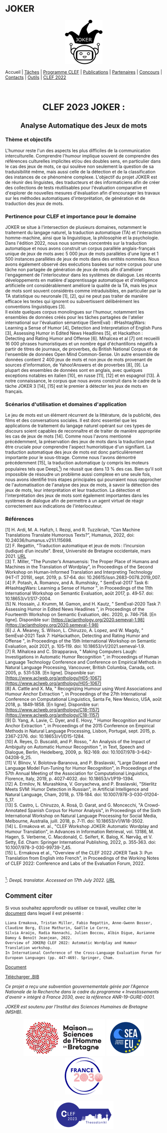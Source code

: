 
# JOKER
<p align="center">
  <img src="../img/joker.png" width="120" height="142">
</p>

 Accueil | [Tâches](https://www.joker-project.com/clef-2023/tasks) | [Programme CLEF](program) | [Publications](publications) | [Partenaires](partners) | [Concours](contest) | [Contacts](contact) | [Outils](tools) | [CLEF 2022](https://www.joker-project.com/clef-2022/EN/project)
<br>

<br>
  <h1 align="center">CLEF 2023 JOKER :</h1>
  <h2 align="center">Analyse Automatique des Jeux de mots</h2> 

### Thème et objectifs
L'humour reste l'un des aspects les plus difficiles de la communication interculturelle. Comprendre l'humour implique souvent de comprendre des références culturelles implicites et/ou des doubles sens, en particulier dans le cas des jeux de mots, ce qui soulève non seulement la question de sa traduisibilité même, mais aussi celle de la détection et de la classification des instances de ce phénomène complexe. L'objectif du projet JOKER est de réunir des linguistes, des traducteurs et des informaticiens afin de créer des collections de tests réutilisables pour l'évaluation comparative et d'explorer de nouvelles mesures d'évaluation afin d'encourager les travaux sur les méthodes automatiques d'interprétation, de génération et de traduction des jeux de mots. 

### Pertinence pour CLEF et importance pour le domaine
JOKER se situe à l'intersection de plusieurs domaines, notamment le traitement du langage naturel, la traduction automatique (TA) et l'interaction homme-machine, ainsi que la linguistique, la philosophie et la psychologie. Dans l'édition 2022, nous nous sommes concentrés sur la traduction automatique et nous avons construit un corpus parallèle anglais-français unique de jeux de mots avec 5 000 jeux de mots parallèles d'une ligne et 1 500 instances parallèles de jeux de mots dans des entités nommées. Nous avons également observé des exécutions basées sur notre corpus pour une tâche non partagée de génération de jeux de mots afin d'améliorer l'engagement de l'interlocuteur dans les systèmes de dialogue. Les récents développements en matière d'apprentissage automatique et d'intelligence artificielle ont considérablement amélioré la qualité de la TA, mais les jeux de mots sont souvent considérés comme intraduisibles, en particulier par la TA statistique ou neuronale [1], [2], qui ne peut pas traiter de manière efficace les textes qui ignorent ou subvertissent délibérément les conventions linguistiques [3].
<br>
Il existe quelques corpus monolingues sur l'humour, notamment les ensembles de données créés pour les tâches partagées de l'atelier international sur l'évaluation sémantique (SemEval) : #HashtagWars: Learning a Sense of Humor [4], Detection and Interpretation of English Puns [3], Assessing Humor in Edited News Headlines [5], et Hackathon : Detecting and Rating Humor and Offense [6].  Mihalcea et al [7] ont recueilli 16 000 phrases humoristiques et un nombre égal d'échantillons négatifs à partir de titres de journaux, de proverbes, du British National Corpus et de l'ensemble de données Open Mind Common-Sense. Un autre ensemble de données contient 2 400 jeux de mots et non jeux de mots provenant de sources d'information, de Yahoo!Answers et de proverbes [8], [9]. La plupart des ensembles de données sont en anglais, avec quelques exceptions notables en italien [10], en russe [11], [12] et en espagnol [13]. À notre connaissance, le corpus que nous avons construit dans le cadre de la tâche JOKER 3 [14], [15] est le premier à détecter les jeux de mots en français.


### Scénarios d'utilisation et domaines d'application
Le jeu de mots est un élément récurrent de la littérature, de la publicité, des films et des conversations sociales.  Il est donc essentiel que les applications de traitement du langage naturel opérant sur ces types de discours soient capables de reconnaître et de traiter de manière appropriée les cas de jeux de mots [14]. Comme nous l'avons mentionné précédemment, la préservation des jeux de mots dans la traduction peut être cruciale pour comprendre l'aspect humoristique d'un signifiant. La traduction automatique des jeux de mots est donc particulièrement importante pour le sous-titrage. Comme nous l'avons démontré précédemment [15], la traduction automatique (y compris les moteurs populaires tels que DeepL<a href="#note1" id="note1ref"><sup>1</sup></a>) ne réussit que dans 13 % des cas. Bien qu'il soit impossible de résoudre un problème aussi complexe en une seule fois, nous avons identifié trois étapes principales qui pourraient nous rapprocher de l'automatisation de l'analyse des jeux de mots, à savoir la détection des jeux de mots, leur interprétation et leur traduction. La détection et l'interprétation des jeux de mots sont également importantes dans les systèmes de dialogue afin de permettre à un agent virtuel de réagir correctement aux indications de l'interlocuteur. 
<br>

### Références
[1]	H. Ardi, M. A. Hafizh, I. Rezqi, and R. Tuzzikriah, “Can Machine Translations Translate Humorous Texts?”, Humanus, 2022, doi: 10.24036/humanus.v21i1.115698.<br>
[2]	F. Regattin, "Traduction automatique et jeux de mots : l’incursion (ludique) d’un inculte". Brest, Université de Bretagne occidentale, mars 2021. [URL](https://motsmachines.github.io/2021/en/submissions/Mots-Machines-2021_paper_5.pdf)<br>
[3]	T. Miller, "The Punster’s Amanuensis: The Proper Place of Humans and Machines in the Translation of Wordplay", in Proceedings of the Second Workshop on Human-Informed Translation and Interpreting Technology (HiT-IT 2019), sept. 2019, p. 57‑64. doi: 10.26615/issn.2683-0078.2019_007.<br>
[4]	P. Potash, A. Romanov, and A. Rumshisky, " SemEval-2017 Task 6: #HashtagWars: Learning a Sense of Humor ", in Proceedings of the 11th International Workshop on Semantic Evaluation, août 2017, p. 49‑57. doi: 10.18653/v1/S17-2004.<br>
[5]	N. Hossain, J. Krumm, M. Gamon, and H. Kautz, " SemEval-2020 Task 7: Assessing Humor in Edited News Headlines ", in Proceedings of the Fourteenth Workshop on Semantic Evaluation, déc. 2020, p. 746‑758. [En ligne]. Disponible sur: [https://aclanthology.org/2020.semeval-1.98](https://aclanthology.org/2020.semeval-1.98)<br>
[6]	J. A. Meaney, S. Wilson, L. Chiruzzo, A. Lopez, and W. Magdy, " SemEval-2021 Task 7: HaHackathon, Detecting and Rating Humor and Offense ", in Proceedings of the 15th International Workshop on Semantic Evaluation, août 2021, p. 105‑119. doi: 10.18653/v1/2021.semeval-1.9.<br>
[7]	R. Mihalcea and C. Strapparava, " Making Computers Laugh: Investigations in Automatic Humor Recognition ", in Proceedings of Human Language Technology Conference and Conference on Empirical Methods in Natural Language Processing, Vancouver, British Columbia, Canada, oct. 2005, p. 531‑538. [En ligne]. Disponible sur: [https://www.aclweb.org/anthology/H05-1067](https://www.aclweb.org/anthology/H05-1067) <br>
[8]	A. Cattle and X. Ma, " Recognizing Humour using Word Associations and Humour Anchor Extraction ", in Proceedings of the 27th International Conference on Computational Linguistics, Santa Fe, New Mexico, USA, août 2018, p. 1849‑1858. [En ligne]. Disponible sur: [https://www.aclweb.org/anthology/C18-1157](https://www.aclweb.org/anthology/C18-1157)<br>
[9]	D. Yang, A. Lavie, C. Dyer, and E. Hovy, " Humor Recognition and Humor Anchor Extraction ", in Proceedings of the 2015 Conference on Empirical Methods in Natural Language Processing, Lisbon, Portugal, sept. 2015, p. 2367‑2376. doi: 10.18653/v1/D15-1284.<br>
[10]	A. Reyes, D. Buscaldi, and P. Rosso, " An Analysis of the Impact of Ambiguity on Automatic Humour Recognition ", in Text, Speech and Dialogue, Berlin, Heidelberg, 2009, p. 162‑169. doi: 10.1007/978-3-642-04208-9_25.<br>
[11]	V. Blinov, V. Bolotova-Baranova, and P. Braslavski, "Large Dataset and Language Model Fun-Tuning for Humor Recognition", in Proceedings of the 57th Annual Meeting of the Association for Computational Linguistics, Florence, Italy, 2019, p. 4027‑4032. doi: 10.18653/v1/P19-1394.<br>
[12]	A. Ermilov, N. Murashkina, V. Goryacheva, and P. Braslavski, "Stierlitz Meets SVM: Humor Detection in Russian", in Artificial Intelligence and Natural Language, Cham, 2018, p. 178‑184. doi: 10.1007/978-3-030-01204-5_17.<br>
[13]	S. Castro, L. Chiruzzo, A. Rosá, D. Garat, and G. Moncecchi, "A Crowd-Annotated Spanish Corpus for Humor Analysis", in Proceedings of the Sixth International Workshop on Natural Language Processing for Social Media, Melbourne, Australia, juill. 2018, p. 7‑11. doi: 10.18653/v1/W18-3502.<br>
[14]	L. Ermakova et. al., "CLEF Workshop JOKER: Automatic Wordplay and Humour Translation", in Advances in Information Retrieval, vol. 13186, M. Hagen, S. Verberne, C. Macdonald, C. Seifert, K. Balog, K. Nørvåg, et V. Setty, Éd. Cham: Springer International Publishing, 2022, p. 355‑363. doi: 10.1007/978-3-030-99739-7_45.<br>
[15]	L. Ermakova et al., "Overview of the CLEF 2022 JOKER Task 3: Pun Translation from English into French", in Proceedings of the Working Notes of CLEF 2022: Conference and Labs of the Evaluation Forum, 2022.<br><br><br>
<a id="note1" href="#note1ref"><sup>1</sup></a>: *DeepL translator. Accessed on 17th July 2022. [URL](https://www.deepl.com/translator)*

## Comment citer
Si vous souhaitez approfondir ou utiliser ce travail, veuillez citer le [document](https://link.springer.com/chapter/10.1007/978-3-031-13643-6_27) dans lequel il est présenté :
```
Liana Ermakova, Tristan Miller, Fabio Regattin, Anne-Gwenn Bosser, Claudine Borg, Élise Mathurin, Gaëlle Le Corre, 
Sílvia Araújo, Radia Hannachi, Julien Boccou, Albin Digue, Aurianne Damoy & Benoît Jeanjean, 2022. 
Overview of JOKER@ CLEF 2022: Automatic Wordplay and Humour Translation workshop. 
In International Conference of the Cross-Language Evaluation Forum for European Languages (pp. 447-469). Springer, Cham.
```
[Document](https://link.springer.com/chapter/10.1007/978-3-031-13643-6_27)

[Télécharger .BIB](../clef-2022/BibTex/joker-clef-2022.bib)


<p>
<em>Ce projet a reçu une subvention gouvernementale gérée par l'Agence Nationale de la Recherche dans le cadre du programme « Investissements d'avenir » intégré à France 2030, avec la référence ANR-19-GURE-0001.</em>
</p>
<p>
<em>JOKER est soutenu par l'Institut des Sciences Humaines de Bretagne (MSHB).</em>
</p>
<div align="center">
  <a href="https://www.mshb.fr"><img src="../img/mshb.jpg" height="120"></a>
  <a href="https://sea-eu.org/?lang=fr"><img src="../img/sea-eu.png" height="120"></a>
  <a href="https://www.gouvernement.fr/le-programme-d-investissements-d-avenir"><img src="../img/Logotype France 2030.jpg" height="120"></a>
</div>
<br />
<div align="center">
  <a href="https://clef2022.clef-initiative.eu/index.php"><img src="../img/clef2023.png" height="90"></a> 
</div>

